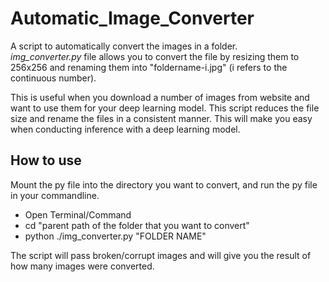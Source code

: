 # Automatic_Image_Converter

A script to automatically convert the images in a folder.  
*img_converter.py* file allows you to convert the file by resizing them to 256x256 and renaming them into "foldername-i.jpg" (i refers to the continuous number).  
  
This is useful when you download a number of images from website and want to use them for your deep learning model. This script reduces the file size and rename the files in a consistent manner. This will make you easy when conducting inference with a deep learning model.

## How to use
Mount the py file into the directory you want to convert, and run the py file in your commandline.
- Open Terminal/Command
- cd "parent path of the folder that you want to convert"
- python ./img_converter.py "FOLDER NAME"
    
The script will pass broken/corrupt images and will give you the result of how many images were converted.
